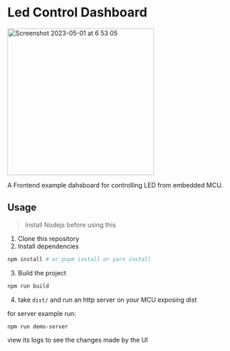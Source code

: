 # Led Control Dashboard

<img width="329" alt="Screenshot 2023-05-01 at 6 53 05" src="https://user-images.githubusercontent.com/72258277/235405706-299051d5-8978-404f-80d9-f130af6279f7.png">

A Frontend example dahsboard for controlling LED from embedded MCU.

## Usage

> Install Nodejs before using this

1. Clone this repository
2. Install dependencies

```bash
npm install # or pnpm install or yarn install
```

3. Build the project

```bash
npm run build 
```

4. take `dist/` and run an http server on your MCU exposing dist

for server example run:

```bash
npm run demo-server
```

view its logs to see the changes made by the UI
